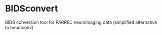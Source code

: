# BIDSconvert
BIDS conversion tool for PARREC neuroimaging data (simplified alternative to heudiconv)
